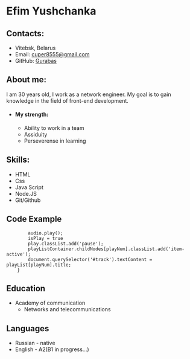 # **Efim Yushchanka**
## Contacts:
 * Vitebsk, Belarus
 * Email: cuper8555@gmail.com
 * GitHub: [Gurabas](https://github.com/Gurabas)
## About me: 
I am 30 years old, I work as a network engineer. My goal is to gain knowledge in the field of front-end development.
* #### My strength:
  + Ability to work in a team
  + Assiduity
  + Perseverense in learning
## Skills:
  * HTML
  * Css
  * Java Script
  * Node.JS
  * Git/Github
## Code Example
```    if(!isPlay) {
        audio.play();
        isPlay = true
        play.classList.add('pause');
        playListContainer.childNodes[playNum].classList.add('item-active');
        document.querySelector('#track').textContent = playList[playNum].title;
    }
 ```
 ## Education 
 * Academy of communication
    + Networks and telecommunications
 ## Languages
 * Russian - native
 * English - A2(B1 in progress...)
